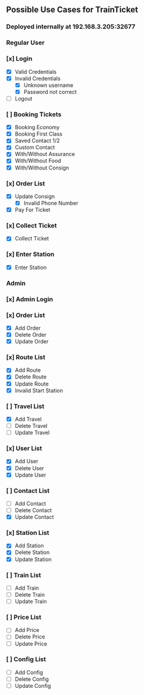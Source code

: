 ## Possible Use Cases for TrainTicket

### Deployed internally at 192.168.3.205:32677


### Regular User
### [x] Login
  - [x] Valid Credentials
  - [x] Invalid Credentials
    - [x] Unknown username
    - [x] Password not correct
  - [ ] Logout
### [ ] Booking Tickets
 - [x] Booking Economy
 - [x] Booking First Class
 - [x] Saved Contact 1/2
 - [x] Custom Contact
 - [x] With/Without Assurance
 - [x] With/Without Food
 - [x] With/Without Consign
 ### [x] Order List
  - [x] Update Consign
    - [x] Invalid Phone Number
  - [x] Pay For Ticket
### [x] Collect Ticket
  - [x] Collect Ticket
### [x] Enter Station
  - [x] Enter Station

### Admin
### [x] Admin Login
### [x] Order List
  - [x] Add Order
  - [x] Delete Order
  - [x] Update Order
### [x] Route List
  - [x] Add Route
  - [x] Delete Route
  - [x] Update Route
   - [x] Invalid Start Station
### [ ] Travel List
  - [x] Add Travel 
  - [ ] Delete Travel 
  - [ ] Update Travel 
### [x] User List
  - [x] Add User 
  - [x] Delete User 
  - [x] Update User 
### [ ] Contact List
  - [ ] Add Contact 
  - [ ] Delete Contact 
  - [x] Update Contact 
### [x] Station List
  - [x] Add Station 
  - [x] Delete Station 
  - [x] Update Station 
### [ ] Train List
  - [ ] Add Train 
  - [ ] Delete Train 
  - [ ] Update Train 
### [ ] Price List
  - [ ] Add Price 
  - [ ] Delete Price 
  - [ ] Update Price 
### [ ] Config List
  - [ ] Add Config
  - [ ] Delete Config 
  - [ ] Update Config